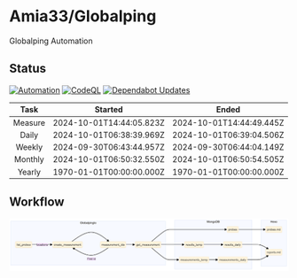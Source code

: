 # Amia33/Globalping

Globalping Automation

## Status

[![Automation](https://github.com/Amia33/Globalping/actions/workflows/automation.yml/badge.svg)](https://github.com/Amia33/Globalping/actions/workflows/automation.yml) [![CodeQL](https://github.com/Amia33/Globalping/actions/workflows/codeql.yml/badge.svg)](https://github.com/Amia33/Globalping/actions/workflows/codeql.yml) [![Dependabot Updates](https://github.com/Amia33/Globalping/actions/workflows/dependabot/dependabot-updates/badge.svg)](https://github.com/Amia33/Globalping/actions/workflows/dependabot/dependabot-updates)

|  Task   |         Started          |          Ended           |
| :-----: | :----------------------: | :----------------------: |
| Measure | 2024-10-01T14:44:05.823Z | 2024-10-01T14:44:49.445Z |
|  Daily  | 2024-10-01T06:38:39.969Z | 2024-10-01T06:39:04.506Z |
| Weekly  | 2024-09-30T06:43:44.957Z | 2024-09-30T06:44:04.149Z |
| Monthly | 2024-10-01T06:50:32.550Z | 2024-10-01T06:50:54.505Z |
| Yearly  | 1970-01-01T00:00:00.000Z | 1970-01-01T00:00:00.000Z |

## Workflow

![Flowchart](results/source/flowchart.png)
